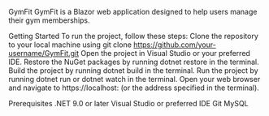 GymFit
GymFit is a Blazor web application designed to help users manage their gym memberships.

Getting Started
To run the project, follow these steps:
Clone the repository to your local machine using git clone https://github.com/your-username/GymFit.git
Open the project in Visual Studio or your preferred IDE.
Restore the NuGet packages by running dotnet restore in the terminal.
Build the project by running dotnet build in the terminal.
Run the project by running dotnet run or dotnet watch in the terminal.
Open your web browser and navigate to https://localhost:<port> (or the address specified in the terminal).

Prerequisites
.NET 9.0 or later
Visual Studio or preferred IDE
Git
MySQL